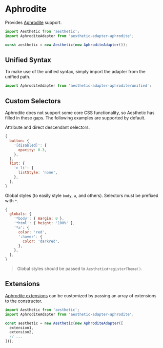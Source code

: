# Aphrodite

Provides [Aphrodite](https://github.com/Khan/aphrodite) support.

```javascript
import Aesthetic from 'aesthetic';
import AphroditeAdapter from 'aesthetic-adapter-aphrodite';

const aesthetic = new Aesthetic(new AphroditeAdapter());
```

## Unified Syntax

To make use of the unified syntax, simply import the adapter from the unified path.

```javascript
import AphroditeAdapter from 'aesthetic-adapter-aphrodite/unified';
```

## Custom Selectors

Aphrodite does not support some core CSS functionality, so Aesthetic has filled in these gaps.
The following examples are supported by default.

Attribute and direct descendant selectors.

```javascript
{
  button: {
    '[disabled]': {
      opacity: 0.3,
    },
  },
  list: {
    '> li': {
      listStyle: 'none',
    },
  },
}
```

Global styles (to easily style `body`, `a`, and others). Selectors must be prefixed with `*`.

```javascript
{
  globals: {
    '*body': { margin: 0 },
    '*html': { height: '100%' },
    '*a': {
      color: 'red',
      ':hover': {
        color: 'darkred',
      },
    },
  },
}
```

> Global styles should be passed to `Aesthetic#registerTheme()`.

## Extensions

[Aphrodite extensions](https://github.com/Khan/aphrodite#advanced-extensions)
can be customized by passing an array of extensions to the constructor.

```javascript
import Aesthetic from 'aesthetic';
import AphroditeAdapter from 'aesthetic-adapter-aphrodite';

const aesthetic = new Aesthetic(new AphroditeAdapter([
  extension1,
  extension2,
  // ...
]));
```
